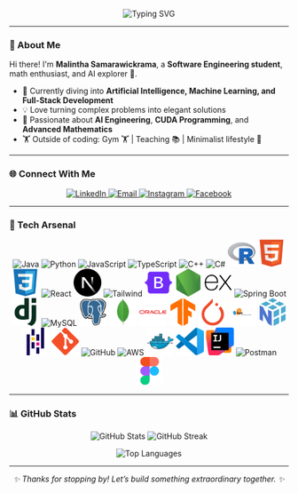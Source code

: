 <!-- Profile Banner -->
<p align="center">
  <img src="https://readme-typing-svg.demolab.com?font=Fira+Code&size=28&pause=1000&color=00FFB3&center=true&vCenter=true&width=900&lines=%24+echo+Malintha+Samarawickrama+%7C+Code+%26+Curiosity;Building+intelligence+one+commit+at+a+time;Always+learning%2C+always+creating..." alt="Typing SVG" />
</p>

---

### 👋 About Me  
Hi there! I'm **Malintha Samarawickrama**, a **Software Engineering student**, math enthusiast, and AI explorer 🚀.  
- 🔭 Currently diving into **Artificial Intelligence, Machine Learning, and Full-Stack Development**  
- 💡 Love turning complex problems into elegant solutions  
- 🧠 Passionate about **AI Engineering**, **CUDA Programming**, and **Advanced Mathematics**  
- 🏋️ Outside of coding: Gym 🏋️ | Teaching 📚 | Minimalist lifestyle 🌌

---

### 🌐 Connect With Me
<p align="center">
  <a href="https://www.linkedin.com/in/your-link" target="_blank">
    <img src="https://raw.githubusercontent.com/rahuldkjain/github-profile-readme-generator/master/src/images/icons/Social/linked-in-alt.svg" alt="LinkedIn" height="40" width="40"/>
  </a>
  <a href="mailto:your-email@gmail.com" target="_blank">
    <img src="https://img.icons8.com/color/48/gmail-new.png" alt="Email" height="40" width="40"/>
  </a>
  <a href="https://instagram.com/your-insta" target="_blank">
    <img src="https://raw.githubusercontent.com/rahuldkjain/github-profile-readme-generator/master/src/images/icons/Social/instagram.svg" alt="Instagram" height="40" width="40"/>
  </a>
  <a href="https://facebook.com/your-fb" target="_blank">
    <img src="https://raw.githubusercontent.com/rahuldkjain/github-profile-readme-generator/master/src/images/icons/Social/facebook.svg" alt="Facebook" height="40" width="40"/>
  </a>
</p>

---

### 🧰 Tech Arsenal
<p align="center">
  <!-- Programming Languages -->
  <img src="https://techstack-generator.vercel.app/java-icon.svg" alt="Java" width="50" height="50"/>
  <img src="https://techstack-generator.vercel.app/python-icon.svg" alt="Python" width="50" height="50"/>
  <img src="https://techstack-generator.vercel.app/js-icon.svg" alt="JavaScript" width="50" height="50"/>
  <img src="https://techstack-generator.vercel.app/ts-icon.svg" alt="TypeScript" width="50" height="50"/>
  <img src="https://techstack-generator.vercel.app/cpp-icon.svg" alt="C++" width="50" height="50"/>
  <img src="https://techstack-generator.vercel.app/csharp-icon.svg" alt="C#" width="50" height="50"/>
  <img src="https://raw.githubusercontent.com/devicons/devicon/master/icons/r/r-original.svg" alt="R" width="50" height="50"/>

  <!-- Frontend -->
  <img src="https://raw.githubusercontent.com/devicons/devicon/master/icons/html5/html5-original.svg" alt="HTML5" width="50" height="50"/>
  <img src="https://raw.githubusercontent.com/devicons/devicon/master/icons/css3/css3-original.svg" alt="CSS3" width="50" height="50"/>
  <img src="https://techstack-generator.vercel.app/react-icon.svg" alt="React" width="50" height="50"/>
  <img src="https://raw.githubusercontent.com/devicons/devicon/master/icons/nextjs/nextjs-original.svg" alt="Next.js" width="50" height="50"/>
  <img src="https://www.vectorlogo.zone/logos/tailwindcss/tailwindcss-icon.svg" alt="Tailwind" width="50" height="50"/>
  <img src="https://raw.githubusercontent.com/devicons/devicon/master/icons/bootstrap/bootstrap-plain.svg" alt="Bootstrap" width="50" height="50"/>

  <!-- Backend -->
  <img src="https://raw.githubusercontent.com/devicons/devicon/master/icons/nodejs/nodejs-original.svg" alt="Node.js" width="50" height="50"/>
  <img src="https://raw.githubusercontent.com/devicons/devicon/master/icons/express/express-original.svg" alt="Express" width="50" height="50"/>
  <img src="https://www.vectorlogo.zone/logos/springio/springio-icon.svg" alt="Spring Boot" width="50" height="50"/>
  <img src="https://raw.githubusercontent.com/devicons/devicon/master/icons/django/django-plain.svg" alt="Django" width="50" height="50"/>

  <!-- Databases -->
  <img src="https://techstack-generator.vercel.app/mysql-icon.svg" alt="MySQL" width="50" height="50"/>
  <img src="https://raw.githubusercontent.com/devicons/devicon/master/icons/postgresql/postgresql-original.svg" alt="PostgreSQL" width="50" height="50"/>
  <img src="https://raw.githubusercontent.com/devicons/devicon/master/icons/mongodb/mongodb-original.svg" alt="MongoDB" width="50" height="50"/>
  <img src="https://raw.githubusercontent.com/devicons/devicon/master/icons/oracle/oracle-original.svg" alt="Oracle" width="50" height="50"/>

  <!-- AI / ML -->
  <img src="https://raw.githubusercontent.com/devicons/devicon/master/icons/tensorflow/tensorflow-original.svg" alt="TensorFlow" width="50" height="50"/>
  <img src="https://raw.githubusercontent.com/devicons/devicon/master/icons/pytorch/pytorch-original.svg" alt="PyTorch" width="50" height="50"/>
  <img src="https://raw.githubusercontent.com/scikit-learn/scikit-learn/main/doc/logos/scikit-learn-logo.svg" alt="Scikit-Learn" width="50" height="50"/>
  <img src="https://raw.githubusercontent.com/devicons/devicon/master/icons/numpy/numpy-original.svg" alt="NumPy" width="50" height="50"/>
  <img src="https://raw.githubusercontent.com/devicons/devicon/master/icons/pandas/pandas-original.svg" alt="Pandas" width="50" height="50"/>

  <!-- Tools & Cloud -->
  <img src="https://raw.githubusercontent.com/devicons/devicon/master/icons/git/git-original.svg" alt="Git" width="50" height="50"/>
  <img src="https://techstack-generator.vercel.app/github-icon.svg" alt="GitHub" width="50" height="50"/>
  <img src="https://www.vectorlogo.zone/logos/amazon_aws/amazon_aws-icon.svg" alt="AWS" width="50" height="50"/>
  <img src="https://raw.githubusercontent.com/devicons/devicon/master/icons/docker/docker-original.svg" alt="Docker" width="50" height="50"/>
  <img src="https://raw.githubusercontent.com/devicons/devicon/master/icons/vscode/vscode-original.svg" alt="VS Code" width="50" height="50"/>
  <img src="https://raw.githubusercontent.com/devicons/devicon/master/icons/intellij/intellij-original.svg" alt="IntelliJ" width="50" height="50"/>
  <img src="https://www.vectorlogo.zone/logos/getpostman/getpostman-icon.svg" alt="Postman" width="50" height="50"/>
  <img src="https://raw.githubusercontent.com/devicons/devicon/master/icons/figma/figma-original.svg" alt="Figma" width="50" height="50"/>
</p>

---

### 📊 GitHub Stats
<p align="center">
  <img src="https://github-readme-stats.vercel.app/api?username=YOUR_USERNAME&show_icons=true&theme=radical" alt="GitHub Stats" height="160"/>
  <img src="https://github-readme-streak-stats.herokuapp.com/?user=YOUR_USERNAME&theme=radical" alt="GitHub Streak" height="160"/>
</p>

<p align="center">
  <img src="https://github-readme-stats.vercel.app/api/top-langs/?username=YOUR_USERNAME&layout=compact&theme=radical" alt="Top Languages" />
</p>

---

<p align="center"><em>✨ Thanks for stopping by! Let’s build something extraordinary together. ✨</em></p>

